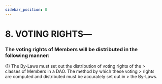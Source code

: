 ```yaml
---
sidebar_position: 8
---
```


# 8.  VOTING RIGHTS―

 
### The voting rights of Members will be distributed in the following manner:

(1) The By-Laws must set out the distribution of voting rights of the
    > classes of Members in a DAO. The method by which these voting
    > rights are computed and distributed must be accurately set out in
    > the By-Laws.
